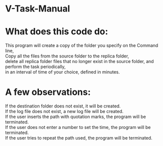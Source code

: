 # V-Task-Manual

# What does this code do:

This program will create a copy of the folder you specify on the Command line,  
Copy all the files from the source folder to the replica folder,  
delete all replica folder files that no longer exist in the source folder, and  
perform the task periodically,  
in an interval of time of your choice, defined in minutes.  

# A few observations:

If the destination folder does not exist, it will be created.  
If the log file does not exist, a new log file will be created.  
If the user inserts the path with quotation marks, the program will be terminated.  
If the user does not enter a number to set the time, the program will be terminated.  
If the user tries to repeat the path used, the program will be terminated.



